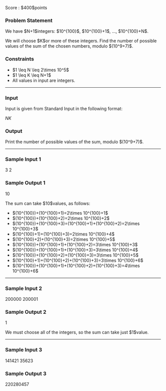 
<div>

<span>

<span>

<p>
Score : $400$points
</p>

<div>

<section>

### **Problem Statement**

<p>
We have $N+1$integers: $10^{100}$, $10^{100}+1$, ..., $10^{100}+N$.
</p>

<p>
We will choose $K$or more of these integers. Find the number of possible values of the sum of the chosen numbers, modulo $(10^9+7)$.
</p>

</section>

</div>

<div>

<section>

### **Constraints**

<ul>

<li>
$1 \leq N \leq 2\times 10^5$
</li>

<li>
$1 \leq K \leq N+1$
</li>

<li>
All values in input are integers.
</li>

</ul>

</section>

</div>

---

<div>

<div>

<section>

### **Input**

<p>
Input is given from Standard Input in the following format:
</p>

<div>

$N$$K$
</div>

</section>

</div>

<div>

<section>

### **Output**

<p>
Print the number of possible values of the sum, modulo $(10^9+7)$.
</p>

</section>

</div>

</div>

---

<div>

<section>

### **Sample Input 1**

<div>

3 2

</div>

</section>

</div>

<div>

<section>

### **Sample Output 1**

<div>

10

</div>

<p>
The sum can take $10$values, as follows:
</p>

<ul>

<li>
$(10^{100})+(10^{100}+1)=2\times 10^{100}+1$
</li>

<li>
$(10^{100})+(10^{100}+2)=2\times 10^{100}+2$
</li>

<li>
$(10^{100})+(10^{100}+3)=(10^{100}+1)+(10^{100}+2)=2\times 10^{100}+3$
</li>

<li>
$(10^{100}+1)+(10^{100}+3)=2\times 10^{100}+4$
</li>

<li>
$(10^{100}+2)+(10^{100}+3)=2\times 10^{100}+5$
</li>

<li>
$(10^{100})+(10^{100}+1)+(10^{100}+2)=3\times 10^{100}+3$
</li>

<li>
$(10^{100})+(10^{100}+1)+(10^{100}+3)=3\times 10^{100}+4$
</li>

<li>
$(10^{100})+(10^{100}+2)+(10^{100}+3)=3\times 10^{100}+5$
</li>

<li>
$(10^{100}+1)+(10^{100}+2)+(10^{100}+3)=3\times 10^{100}+6$
</li>

<li>
$(10^{100})+(10^{100}+1)+(10^{100}+2)+(10^{100}+3)=4\times 10^{100}+6$
</li>

</ul>

</section>

</div>

---

<div>

<section>

### **Sample Input 2**

<div>

200000 200001

</div>

</section>

</div>

<div>

<section>

### **Sample Output 2**

<div>

1

</div>

<p>
We must choose all of the integers, so the sum can take just $1$value.
</p>

</section>

</div>

---

<div>

<section>

### **Sample Input 3**

<div>

141421 35623

</div>

</section>

</div>

<div>

<section>

### **Sample Output 3**

<div>

220280457

</div>

</section>

</div>

</span>

</span>

</div>
